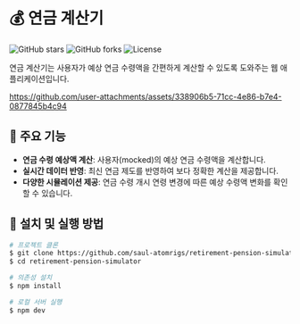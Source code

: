 # 💰 연금 계산기

![GitHub stars](https://img.shields.io/github/stars/saul-atomrigs/retirement-pension-simulator?style=social)
![GitHub forks](https://img.shields.io/github/forks/saul-atomrigs/retirement-pension-simulator?style=social)
![License](https://img.shields.io/github/license/saul-atomrigs/retirement-pension-simulator)

연금 계산기는 사용자가 예상 연금 수령액을 간편하게 계산할 수 있도록 도와주는 웹 애플리케이션입니다.

https://github.com/user-attachments/assets/338906b5-71cc-4e86-b7e4-0877845b4c94



## 🚀 주요 기능
- **연금 수령 예상액 계산**: 사용자(mocked)의 예상 연금 수령액을 계산합니다.
- **실시간 데이터 반영**: 최신 연금 제도를 반영하여 보다 정확한 계산을 제공합니다.
- **다양한 시뮬레이션 제공**: 연금 수령 개시 연령 변경에 따른 예상 수령액 변화를 확인할 수 있습니다.

## 📝 설치 및 실행 방법
```bash
# 프로젝트 클론
$ git clone https://github.com/saul-atomrigs/retirement-pension-simulator.git
$ cd retirement-pension-simulator

# 의존성 설치
$ npm install

# 로컬 서버 실행
$ npm dev
